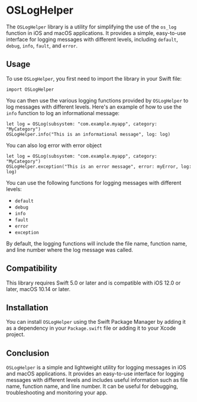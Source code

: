 
# OSLogHelper

The `OSLogHelper` library is a utility for simplifying the use of the `os_log` function in iOS and macOS applications. It provides a simple, easy-to-use interface for logging messages with different levels, including `default`, `debug`, `info`, `fault`, and `error`.

## Usage

To use `OSLogHelper`, you first need to import the library in your Swift file:

`import OSLogHelper` 

You can then use the various logging functions provided by `OSLogHelper` to log messages with different levels. Here's an example of how to use the `info` function to log an informational message:

```
let log = OSLog(subsystem: "com.example.myapp", category: "MyCategory")
OSLogHelper.info("This is an informational message", log: log)
```

You can also log error with error object

```
let log = OSLog(subsystem: "com.example.myapp", category: "MyCategory")
OSLogHelper.exception("This is an error message", error: myError, log: log)
```

You can use the following functions for logging messages with different levels:

-   `default`
-   `debug`
-   `info`
-   `fault`
-   `error`
-   `exception`

By default, the logging functions will include the file name, function name, and line number where the log message was called.

## Compatibility

This library requires Swift 5.0 or later and is compatible with iOS 12.0 or later, macOS 10.14 or later.

## Installation

You can install `OSLogHelper` using the Swift Package Manager by adding it as a dependency in your `Package.swift` file or adding it to your Xcode project.

## Conclusion

`OSLogHelper` is a simple and lightweight utility for logging messages in iOS and macOS applications. It provides an easy-to-use interface for logging messages with different levels and includes useful information such as file name, function name, and line number. It can be useful for debugging, troubleshooting and monitoring your app.
